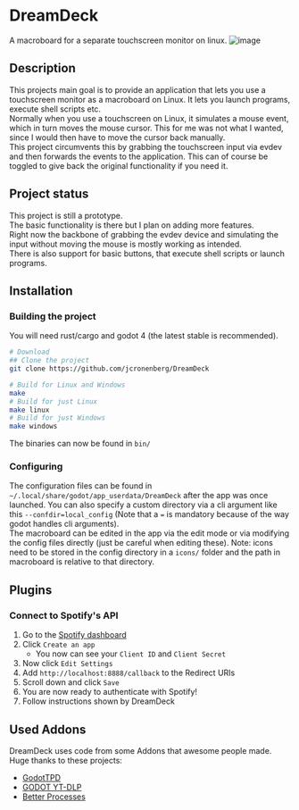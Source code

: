 # DreamDeck
A macroboard for a separate touchscreen monitor on linux.
![image](https://user-images.githubusercontent.com/54934253/176308133-d2021cba-7299-4c8d-98f1-345ecb294dc1.png)


## Description
This projects main goal is to provide an application that lets you use a touchscreen monitor as a macroboard on Linux. It lets you launch programs, execute shell scripts etc.  
Normally when you use a touchscreen on Linux, it simulates a mouse event, which in turn moves the mouse cursor. This for me was not what I wanted, since I would then have to move the cursor back manually.  
This project circumvents this by grabbing the touchscreen input via evdev and then forwards the events to the application. This can of course be toggled to give back the original functionality if you need it.  

## Project status
This project is still a prototype.  
The basic functionality is there but I plan on adding more features.  
Right now the backbone of grabbing the evdev device and simulating the input without moving the mouse is mostly working as intended.  
There is also support for basic buttons, that execute shell scripts or launch programs.  

## Installation
### Building the project
You will need rust/cargo and godot 4 (the latest stable is recommended).
```bash
# Download
## Clone the project
git clone https://github.com/jcronenberg/DreamDeck

# Build for Linux and Windows
make
# Build for just Linux
make linux
# Build for just Windows
make windows
```
The binaries can now be found in `bin/`

### Configuring
The configuration files can be found in `~/.local/share/godot/app_userdata/DreamDeck` after the app was once launched.
You can also specify a custom directory via a cli argument like this `--confdir=local_config` (Note that a `=` is mandatory because of the way godot handles cli arguments).  
The macroboard can be edited in the app via the edit mode or via modifying the config files directly (just be careful when editing these).
Note: icons need to be stored in the config directory in a `icons/` folder and the path in macroboard is relative to that directory.

## Plugins
### Connect to Spotify's API
1. Go to the [Spotify dashboard](https://developer.spotify.com/dashboard/applications)
1. Click `Create an app`
    - You now can see your `Client ID` and `Client Secret`
1. Now click `Edit Settings`
1. Add `http://localhost:8888/callback` to the Redirect URIs
1. Scroll down and click `Save`
1. You are now ready to authenticate with Spotify!
1. Follow instructions shown by DreamDeck

## Used Addons
DreamDeck uses code from some Addons that awesome people made. Huge thanks to these projects:
* [GodotTPD](https://github.com/deep-entertainment/godottpd)
* [GODOT YT-DLP](https://github.com/Nolkaloid/godot-yt-dlp)
* [Better Processes](https://gitlab.com/greenfox/better-processes)
